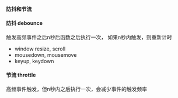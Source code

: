 #### 防抖和节流

#### 防抖 debounce 
触发高频事件之后n秒后函数之后执行一次， 如果n秒内触发，则重新计时
- window resize, scroll
- mousedown, mousemove
- keyup, keydown

#### 节流 throttle
高频事件触发，但n秒内之后执行一次，会减少事件的触发频率